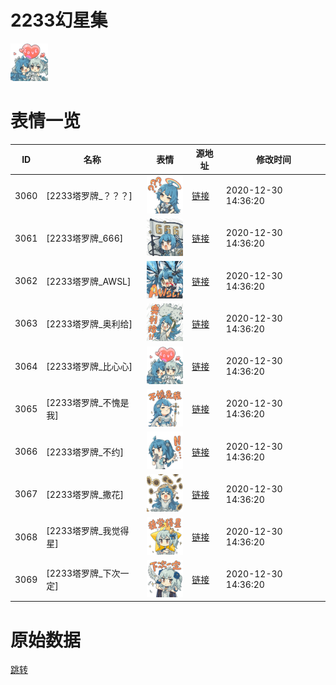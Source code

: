 # 2233幻星集

<img src="./cover.png" height="60" alt="cover" />

# 表情一览

|ID|名称|表情|源地址|修改时间|
|----|----|----|----|----|
|3060|[2233塔罗牌_？？？]|<img src="./pic/003060_%5B2233塔罗牌_？？？%5D.png" height="60" alt="？？？"/>|[链接](http://i0.hdslb.com/bfs/emote/cd9e2f8f66d2815a3263a1e7044e9ffccf4892f0.png)|2020-12-30 14:36:20|
|3061|[2233塔罗牌_666]|<img src="./pic/003061_%5B2233塔罗牌_666%5D.png" height="60" alt="666"/>|[链接](http://i0.hdslb.com/bfs/emote/702909450c6a6cc6415afba2be945964ac4a2b98.png)|2020-12-30 14:36:20|
|3062|[2233塔罗牌_AWSL]|<img src="./pic/003062_%5B2233塔罗牌_AWSL%5D.png" height="60" alt="AWSL"/>|[链接](http://i0.hdslb.com/bfs/emote/fe02bd118c526c9edbe239f622ffe3da285574c2.png)|2020-12-30 14:36:20|
|3063|[2233塔罗牌_奥利给]|<img src="./pic/003063_%5B2233塔罗牌_奥利给%5D.png" height="60" alt="奥利给"/>|[链接](http://i0.hdslb.com/bfs/emote/195e4d4f78b852ecb8b653b2b45b6cc909a8d636.png)|2020-12-30 14:36:20|
|3064|[2233塔罗牌_比心心]|<img src="./pic/003064_%5B2233塔罗牌_比心心%5D.png" height="60" alt="比心心"/>|[链接](http://i0.hdslb.com/bfs/emote/c6861cbae570ffc667b94dd614396e5fb969e51f.png)|2020-12-30 14:36:20|
|3065|[2233塔罗牌_不愧是我]|<img src="./pic/003065_%5B2233塔罗牌_不愧是我%5D.png" height="60" alt="不愧是我"/>|[链接](http://i0.hdslb.com/bfs/emote/951793068ac46241d45f8fd195e7ae5560b86512.png)|2020-12-30 14:36:20|
|3066|[2233塔罗牌_不约]|<img src="./pic/003066_%5B2233塔罗牌_不约%5D.png" height="60" alt="不约"/>|[链接](http://i0.hdslb.com/bfs/emote/292a4f96bcac50691a80b137fe24959258814296.png)|2020-12-30 14:36:20|
|3067|[2233塔罗牌_撒花]|<img src="./pic/003067_%5B2233塔罗牌_撒花%5D.png" height="60" alt="撒花"/>|[链接](http://i0.hdslb.com/bfs/emote/0d301be888e87aed6cc8e6548fbc74a23421dedc.png)|2020-12-30 14:36:20|
|3068|[2233塔罗牌_我觉得星]|<img src="./pic/003068_%5B2233塔罗牌_我觉得星%5D.png" height="60" alt="我觉得星"/>|[链接](http://i0.hdslb.com/bfs/emote/1aa7391b61aa7be88644db2672cd4603559f1469.png)|2020-12-30 14:36:20|
|3069|[2233塔罗牌_下次一定]|<img src="./pic/003069_%5B2233塔罗牌_下次一定%5D.png" height="60" alt="下次一定"/>|[链接](http://i0.hdslb.com/bfs/emote/294690ac14a2adc6ee50b138229aa5c53636e46f.png)|2020-12-30 14:36:20|

# 原始数据

[跳转](./raw.json)

